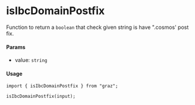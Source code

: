 # isIbcDomainPostfix

Function to return a `boolean` that check given string is have ".cosmos' post fix.

#### Params

- value: `string`

#### Usage

```tsx
import { isIbcDomainPostfix } from "graz";

isIbcDomainPostfix(input);
```
